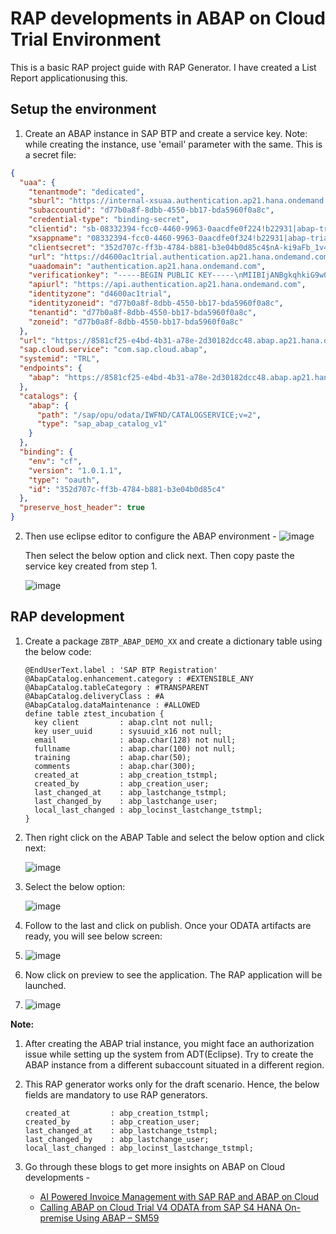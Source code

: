 # RAP developments in ABAP on Cloud Trial Environment

This is a basic RAP project guide with RAP Generator. I have created a List Report applicationusing this.

## Setup the environment
1. Create an ABAP instance in SAP BTP and create a service key. Note: while creating the instance, use 'email' parameter with the same.
This is a secret file:
```json
{
  "uaa": {
    "tenantmode": "dedicated",
    "sburl": "https://internal-xsuaa.authentication.ap21.hana.ondemand.com",
    "subaccountid": "d77b0a8f-8dbb-4550-bb17-bda5960f0a8c",
    "credential-type": "binding-secret",
    "clientid": "sb-08332394-fcc0-4460-9963-0aacdfe0f224!b22931|abap-trial-service-broker!b18767",
    "xsappname": "08332394-fcc0-4460-9963-0aacdfe0f324!b22931|abap-trial-service-broker!b18767",
    "clientsecret": "352d707c-ff3b-4784-b881-b3e04b0d85c4$nA-ki9aFb_1v4EUgtUM-ricVKhExK1pS_OTgQdvgc4M=",
    "url": "https://d4600ac1trial.authentication.ap21.hana.ondemand.com",
    "uaadomain": "authentication.ap21.hana.ondemand.com",
    "verificationkey": "-----BEGIN PUBLIC KEY-----\nMIIBIjANBgkqhkiG9w0BAQEFAAOCAQ8AMIIBCgKCAQEAw7AXcVPRCdW+A4SwDww+\nLpDsfy1CW7NGfmm+YeiSD2O+2t2iIGRVULIRmC9BC2SheJRW8dgn9ogqIf+e1XbP\nlyCtNOHdfmxcXHAYIOrmZSo/5ARa1sN5mpD2gnn8gVCYxr16nWW0Rvi15NGY+3bQ\nM1jD6umJq60QkF6HbKBCdel6Ctpj8tcFAdNJj8qJQrI13Si+KVwzxqhQvhkQ+6au\nM90jEOACy4awz5lgUxfztMqBPJ3RqYgXHK2vSeGnFSrUkUUfSeclis77iFPlX1JZ\nHpFDV/zYNgkxwrPVvRYayqfBqbIFXNtPK+fY2kasYoeOYrWFriCFcFKh9IQLu2y9\nFQIDAQAB\n-----END PUBLIC KEY-----",
    "apiurl": "https://api.authentication.ap21.hana.ondemand.com",
    "identityzone": "d4600ac1trial",
    "identityzoneid": "d77b0a8f-8dbb-4550-bb17-bda5960f0a8c",
    "tenantid": "d77b0a8f-8dbb-4550-bb17-bda5960f0a8c",
    "zoneid": "d77b0a8f-8dbb-4550-bb17-bda5960f0a8c"
  },
  "url": "https://8581cf25-e4bd-4b31-a78e-2d30182dcc48.abap.ap21.hana.ondemand.com",
  "sap.cloud.service": "com.sap.cloud.abap",
  "systemid": "TRL",
  "endpoints": {
    "abap": "https://8581cf25-e4bd-4b31-a78e-2d30182dcc48.abap.ap21.hana.ondemand.com"
  },
  "catalogs": {
    "abap": {
      "path": "/sap/opu/odata/IWFND/CATALOGSERVICE;v=2",
      "type": "sap_abap_catalog_v1"
    }
  },
  "binding": {
    "env": "cf",
    "version": "1.0.1.1",
    "type": "oauth",
    "id": "352d707c-ff3b-4784-b881-b3e04b0d85c4"
  },
  "preserve_host_header": true
}
```
2. Then use eclipse editor to configure the ABAP environment -
   ![image](https://github.com/sabarna17/btp-basics/assets/39834671/9c73b333-319f-47e7-9a23-0afbc1476185)

   Then select the below option and click next. Then copy paste the service key created from step 1.
   
   ![image](https://github.com/sabarna17/btp-basics/assets/39834671/875628e6-88bd-4836-bedc-3bf095c2a07f)

## RAP development
1. Create a package `ZBTP_ABAP_DEMO_XX` and create a dictionary table using the below code:
   ```abap
   @EndUserText.label : 'SAP BTP Registration'
   @AbapCatalog.enhancement.category : #EXTENSIBLE_ANY
   @AbapCatalog.tableCategory : #TRANSPARENT
   @AbapCatalog.deliveryClass : #A
   @AbapCatalog.dataMaintenance : #ALLOWED
   define table ztest_incubation {
     key client         : abap.clnt not null;
     key user_uuid      : sysuuid_x16 not null;
     email              : abap.char(128) not null;
     fullname           : abap.char(100) not null;
     training           : abap.char(50);
     comments           : abap.char(300);
     created_at         : abp_creation_tstmpl;
     created_by         : abp_creation_user;
     last_changed_at    : abp_lastchange_tstmpl;
     last_changed_by    : abp_lastchange_user;
     local_last_changed : abp_locinst_lastchange_tstmpl;
   }
   ```
2. Then right click on the ABAP Table and select the below option and click next:
   
   ![image](https://github.com/sabarna17/btp-basics/assets/39834671/d3cf5a8c-1e22-4e4d-832e-55660132f136)

3. Select the below option:
   
   ![image](https://github.com/sabarna17/btp-basics/assets/39834671/5e79529e-f505-498e-9089-74a3091959a4)

4. Follow to the last and click on publish. Once your ODATA artifacts are ready, you will see below screen:
5. 
   ![image](https://github.com/sabarna17/btp-basics/assets/39834671/5bddd5d3-7683-4b4d-aa54-11acf49a4a92)

6. Now click on preview to see the application. The RAP application will be launched.
7. 
   ![image](https://github.com/sabarna17/btp-basics/assets/39834671/82c8f548-9aae-4156-b717-29320f0c2e3e)

**Note:**

1. After creating the ABAP trial instance, you might face an authorization issue while setting up the system from ADT(Eclipse).
   Try to create the ABAP instance from a different subaccount situated in a different region.

2. This RAP generator works only for the draft scenario. Hence, the below fields are mandatory to use RAP generators.
   ```
   created_at         : abp_creation_tstmpl;
   created_by         : abp_creation_user;
   last_changed_at    : abp_lastchange_tstmpl;
   last_changed_by    : abp_lastchange_user;
   local_last_changed : abp_locinst_lastchange_tstmpl;
   ```
3. Go through these blogs to get more insights on ABAP on Cloud developments -
   - [AI Powered Invoice Management with SAP RAP and ABAP on Cloud](https://blogs.sap.com/2023/06/16/ai-powered-invoice-management-with-sap-rap-and-abap-on-cloud/)
   - [Calling ABAP on Cloud Trial V4 ODATA from SAP S4 HANA On-premise Using ABAP – SM59](https://blogs.sap.com/2023/06/19/calling-abap-on-cloud-trial-v4-odata-from-sap-s4-hana-on-premise-using-abap-sm59/)
   
